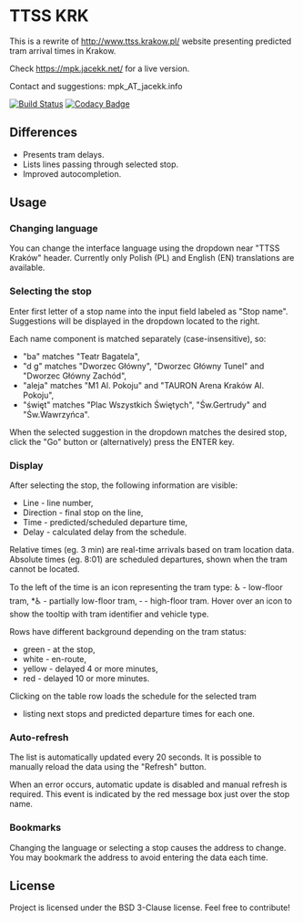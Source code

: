 # TTSS KRK

This is a rewrite of http://www.ttss.krakow.pl/ website
presenting predicted tram arrival times in Krakow.

Check https://mpk.jacekk.net/ for a live version.

Contact and suggestions: mpk_AT_jacekk.info

[![Build Status](https://travis-ci.org/jacekkow/mpk-ttss.svg?branch=master)](https://travis-ci.org/jacekkow/mpk-ttss)
[![Codacy Badge](https://api.codacy.com/project/badge/Grade/530c81cbab3449a9b24327591361bec8)](https://www.codacy.com/app/jacekkow/mpk-ttss)

## Differences

* Presents tram delays.
* Lists lines passing through selected stop.
* Improved autocompletion.

## Usage

### Changing language

You can change the interface language using the dropdown near "TTSS Kraków" header.
Currently only Polish (PL) and English (EN) translations are available.

### Selecting the stop

Enter first letter of a stop name into the input field labeled as "Stop name".
Suggestions will be displayed in the dropdown located to the right.

Each name component is matched separately (case-insensitive), so:

- "ba" matches "Teatr Bagatela",
- "d g" matches "Dworzec Główny", "Dworzec Główny Tunel" and "Dworzec Główny Zachód",
- "aleja" matches "M1 Al. Pokoju" and "TAURON Arena Kraków Al. Pokoju",
- "święt" matches "Plac Wszystkich Świętych", "Św.Gertrudy" and "Św.Wawrzyńca".

When the selected suggestion in the dropdown matches the desired stop,
click the "Go" button or (alternatively) press the ENTER key.

### Display

After selecting the stop, the following information are visible:

- Line - line number,
- Direction - final stop on the line,
- Time - predicted/scheduled departure time,
- Delay - calculated delay from the schedule.

Relative times (eg. 3 min) are real-time arrivals based on tram location data.
Absolute times (eg. 8:01) are scheduled departures, shown when the tram cannot be located.

To the left of the time is an icon representing the tram type:
♿ - low-floor tram,
*♿ - partially low-floor tram,
‐ - high-floor tram.
Hover over an icon to show the tooltip with tram identifier and vehicle type.

Rows have different background depending on the tram status:
- green - at the stop,
- white - en-route,
- yellow - delayed 4 or more minutes,
- red - delayed 10 or more minutes.

Clicking on the table row loads the schedule for the selected tram
- listing next stops and predicted departure times for each one.

### Auto-refresh

The list is automatically updated every 20 seconds. It is possible to manually
reload the data using the "Refresh" button.

When an error occurs, automatic update is disabled and manual refresh is required.
This event is indicated by the red message box just over the stop name.

### Bookmarks

Changing the language or selecting a stop causes the address to change.
You may bookmark the address to avoid entering the data each time.

## License

Project is licensed under the BSD 3-Clause license.
Feel free to contribute!
